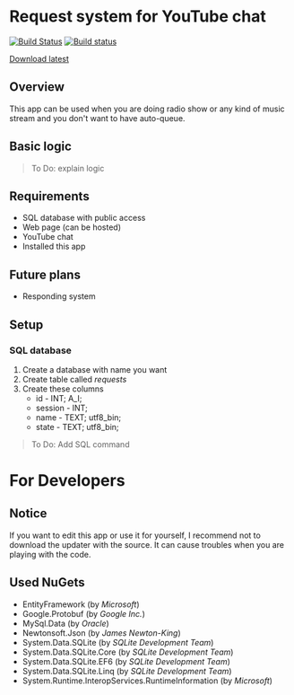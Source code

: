 # Request system for YouTube chat
[![Build Status](https://travis-ci.org/Creeperman007/request-yt.svg?branch=master)](https://travis-ci.org/Creeperman007/request-yt) [![Build status](https://ci.appveyor.com/api/projects/status/de9mvns9hegqrlrw?svg=true)](https://ci.appveyor.com/project/Creeperman007/request-yt)


[Download latest](https://github.com/Creeperman007/requests-yt/releases/latest)
## Overview
This app can be used when you are doing radio show or any kind of music stream and you don't want to have auto-queue.<br>
## Basic logic
> To Do: explain logic

## Requirements
* SQL database with public access
* Web page (can be hosted)
* YouTube chat
* Installed this app
## Future plans
* Responding system
## Setup
### SQL database
1. Create a database with name you want
1. Create table called *requests*
1. Create these columns
    * id - INT; A_I;
    * session - INT;
    * name - TEXT; utf8_bin;
    * state - TEXT; utf8_bin;
> To Do: Add SQL command

# For Developers
## Notice
If you want to edit this app or use it for yourself, I recommend not to download the updater with the source. It can cause troubles when you are playing with the code.
## Used NuGets
* EntityFramework (by *Microsoft*)
* Google.Protobuf (by *Google Inc.*)
* MySql.Data (by *Oracle*)
* Newtonsoft.Json (by *James Newton-King*)
* System.Data.SQLite (by *SQLite Development Team*)
* System.Data.SQLite.Core (by *SQLite Development Team*)
* System.Data.SQLite.EF6 (by *SQLite Development Team*)
* System.Data.SQLite.Linq (by *SQLite Development Team*)
* System.Runtime.InteropServices.RuntimeInformation (by *Microsoft*)
